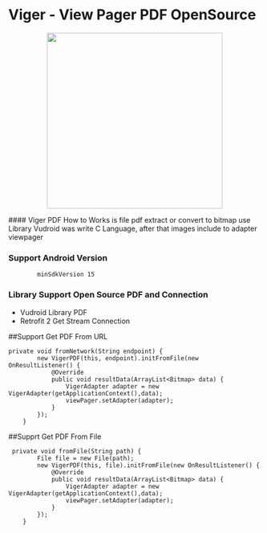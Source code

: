# Viger - View Pager PDF OpenSource

<p align="center">
  <img src="https://aeroyid.files.wordpress.com/2017/01/screenshot_1485855976.png" width="350"/>
</p>
#### Viger PDF How to Works is file pdf extract or convert to bitmap use Library Vudroid was write C Language, after that images include to adapter viewpager

### Support Android Version
```
        minSdkVersion 15
```
### Library Support Open Source PDF and Connection 
- Vudroid Library PDF
- Retrofit 2 Get Stream Connection

##Support Get PDF From URL
```
private void fromNetwork(String endpoint) {
        new VigerPDF(this, endpoint).initFromFile(new OnResultListener() {
            @Override
            public void resultData(ArrayList<Bitmap> data) {
                VigerAdapter adapter = new VigerAdapter(getApplicationContext(),data);
                viewPager.setAdapter(adapter);
            }
        });
    }
```

##Supprt Get PDF From File
```
 private void fromFile(String path) {
        File file = new File(path);
        new VigerPDF(this, file).initFromFile(new OnResultListener() {
            @Override
            public void resultData(ArrayList<Bitmap> data) {
                VigerAdapter adapter = new VigerAdapter(getApplicationContext(),data);
                viewPager.setAdapter(adapter);
            }
        });
    }
```
